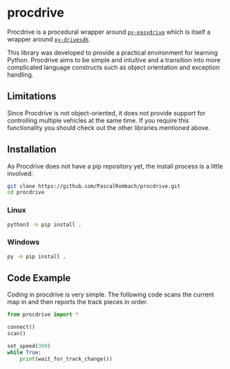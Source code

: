# procdrive
Procdrive is a procedural wrapper around 
[`py-easydrive`](https://github.com/PascalRombach/py-easydrive)
which is itself a wrapper around [`py-drivesdk`](https://github.com/HHG-TecLap/py-drivesdk).

This library was developed to provide a practical environment for learning Python.
Procdrive aims to be simple and intuitive and a transition into more complicated language constructs
such as object orientation and exception handling.

## Limitations
Since Procdrive is not object-oriented, it does not provide support 
for controlling multiple vehicles at the same time.
If you require this functionality you should check out the other libraries mentioned above.

## Installation
As Procdrive does not have a pip repository yet, the install process is a little involved:
```sh
git clone https://github.com/PascalRombach/procdrive.git
cd procdrive
```
### Linux
```sh
python3 -m pip install .
```
### Windows
```sh
py -m pip install .
```

## Code Example
Coding in procdrive is very simple. 
The following code scans the current map in and then reports the track pieces in order.
```py
from procdrive import *

connect()
scan()

set_speed(300)
while True:
    print(wait_for_track_change())
```